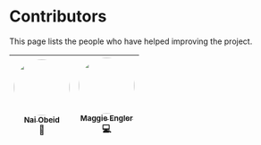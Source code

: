 # Contributors

This page lists the people who have helped improving the project.

|[<img src="https://avatars2.githubusercontent.com/u/14208812?s=400&v=4" height="100px;" style="border-radius: 50%;"><br /><sub><b>Nai Obeid</b></sub>](https://github.com/dotthenai)<br /> 🎨|[<img src="https://avatars3.githubusercontent.com/u/43390331?s=400&v=4" height="100px;" style="border-radius: 50%;"><br /><sub><b>Maggie Engler</b></sub>](https://github.com/dotthenai)<br /> 💻|
| :---: | :---: |

